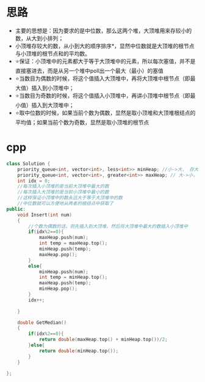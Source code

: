# 思路

- 主要的思想是：因为要求的是中位数，那么这两个堆，大顶堆用来存较小的数，从大到小排列；
- 小顶堆存较大的数，从小到大的顺序排序*，显然中位数就是大顶堆的根节点与小顶堆的根节点和的平均数。
- ⭐保证：小顶堆中的元素都大于等于大顶堆中的元素，所以每次塞值，并不是直接塞进去，而是从另一个堆中poll出一个最大（最小）的塞值
- ⭐当数目为偶数的时候，将这个值插入大顶堆中，再将大顶堆中根节点（即最大值）插入到小顶堆中；
- ⭐当数目为奇数的时候，将这个值插入小顶堆中，再讲小顶堆中根节点（即最小值）插入到大顶堆中；
- ⭐取中位数的时候，如果当前个数为偶数，显然是取小顶堆和大顶堆根结点的平均值；如果当前个数为奇数，显然是取小顶堆的根节点

# cpp
```cpp
class Solution {
    priority_queue<int, vector<int>, less<int>> minHeap; //小->大， 存大数
    priority_queue<int, vector<int>, greater<int>> maxHeap; // 大->小， 存小数
    int idx = 0;
    //每次插入小顶堆的是当前大顶堆中最大的数
    //每次插入大顶堆的是当前小顶堆中最小的数
    //这样保证小顶堆中的数永远大于等于大顶堆中的数
    //中位数就可以方便地从两者的根结点中获取了
public:
    void Insert(int num)
    {
        //个数为偶数的话，则先插入到大顶堆，然后将大顶堆中最大的数插入小顶堆中
        if(idx%2==0){
            maxHeap.push(num);
            int temp = maxHeap.top();
            minHeap.push(temp);
            maxHeap.pop();
        }
        else{
            minHeap.push(num);
            int temp = minHeap.top();
            maxHeap.push(temp);
            minHeap.pop();
        }
        idx++;
        
    }

    double GetMedian()
    { 
        if(idx%2==0){
            return double(maxHeap.top() + minHeap.top())/2;
        }else{
            return double(minHeap.top());
        }
    }

};
```
